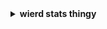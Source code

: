 
<details>
<summary><b>wierd stats thingy</b></summary>
<div align="center">

  ![](https://github-readme-stats.vercel.app/api?username=oYakate&show_icons=true&theme=transparent)

 

</div>
 
</details>
